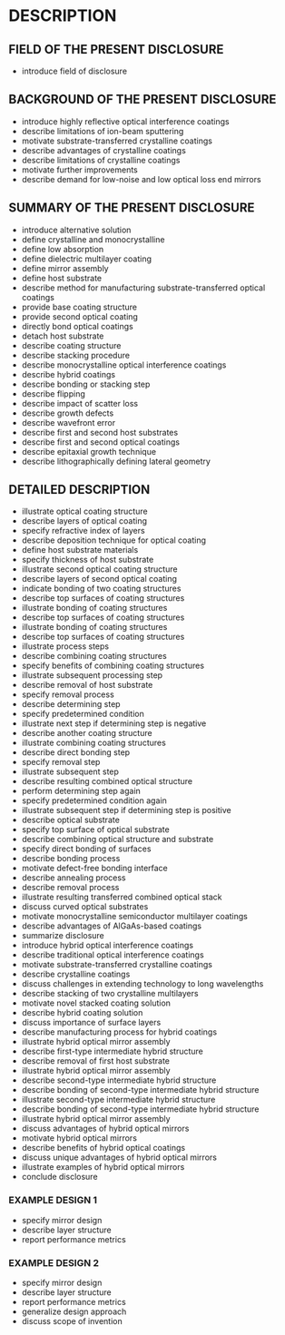 # DESCRIPTION

## FIELD OF THE PRESENT DISCLOSURE

- introduce field of disclosure

## BACKGROUND OF THE PRESENT DISCLOSURE

- introduce highly reflective optical interference coatings
- describe limitations of ion-beam sputtering
- motivate substrate-transferred crystalline coatings
- describe advantages of crystalline coatings
- describe limitations of crystalline coatings
- motivate further improvements
- describe demand for low-noise and low optical loss end mirrors

## SUMMARY OF THE PRESENT DISCLOSURE

- introduce alternative solution
- define crystalline and monocrystalline
- define low absorption
- define dielectric multilayer coating
- define mirror assembly
- define host substrate
- describe method for manufacturing substrate-transferred optical coatings
- provide base coating structure
- provide second optical coating
- directly bond optical coatings
- detach host substrate
- describe coating structure
- describe stacking procedure
- describe monocrystalline optical interference coatings
- describe hybrid coatings
- describe bonding or stacking step
- describe flipping
- describe impact of scatter loss
- describe growth defects
- describe wavefront error
- describe first and second host substrates
- describe first and second optical coatings
- describe epitaxial growth technique
- describe lithographically defining lateral geometry

## DETAILED DESCRIPTION

- illustrate optical coating structure
- describe layers of optical coating
- specify refractive index of layers
- describe deposition technique for optical coating
- define host substrate materials
- specify thickness of host substrate
- illustrate second optical coating structure
- describe layers of second optical coating
- indicate bonding of two coating structures
- describe top surfaces of coating structures
- illustrate bonding of coating structures
- describe top surfaces of coating structures
- illustrate bonding of coating structures
- describe top surfaces of coating structures
- illustrate process steps
- describe combining coating structures
- specify benefits of combining coating structures
- illustrate subsequent processing step
- describe removal of host substrate
- specify removal process
- describe determining step
- specify predetermined condition
- illustrate next step if determining step is negative
- describe another coating structure
- illustrate combining coating structures
- describe direct bonding step
- specify removal step
- illustrate subsequent step
- describe resulting combined optical structure
- perform determining step again
- specify predetermined condition again
- illustrate subsequent step if determining step is positive
- describe optical substrate
- specify top surface of optical substrate
- describe combining optical structure and substrate
- specify direct bonding of surfaces
- describe bonding process
- motivate defect-free bonding interface
- describe annealing process
- describe removal process
- illustrate resulting transferred combined optical stack
- discuss curved optical substrates
- motivate monocrystalline semiconductor multilayer coatings
- describe advantages of AlGaAs-based coatings
- summarize disclosure
- introduce hybrid optical interference coatings
- describe traditional optical interference coatings
- motivate substrate-transferred crystalline coatings
- describe crystalline coatings
- discuss challenges in extending technology to long wavelengths
- describe stacking of two crystalline multilayers
- motivate novel stacked coating solution
- describe hybrid coating solution
- discuss importance of surface layers
- describe manufacturing process for hybrid coatings
- illustrate hybrid optical mirror assembly
- describe first-type intermediate hybrid structure
- describe removal of first host substrate
- illustrate hybrid optical mirror assembly
- describe second-type intermediate hybrid structure
- describe bonding of second-type intermediate hybrid structure
- illustrate second-type intermediate hybrid structure
- describe bonding of second-type intermediate hybrid structure
- illustrate hybrid optical mirror assembly
- discuss advantages of hybrid optical mirrors
- motivate hybrid optical mirrors
- describe benefits of hybrid optical coatings
- discuss unique advantages of hybrid optical mirrors
- illustrate examples of hybrid optical mirrors
- conclude disclosure

### EXAMPLE DESIGN 1

- specify mirror design
- describe layer structure
- report performance metrics

### EXAMPLE DESIGN 2

- specify mirror design
- describe layer structure
- report performance metrics
- generalize design approach
- discuss scope of invention

